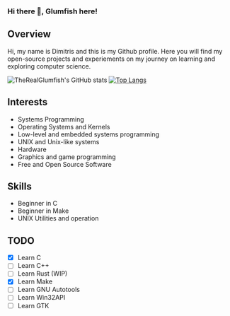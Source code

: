 <!--
Copyright 2022 (c) Dimitris Alexopoulos - All rights reserved
-->

### Hi there 👋, Glumfish here!

## Overview

Hi, my name is Dimitris and this is my Github profile. Here you will find my open-source projects and experiements on my journey on learning and exploring computer science.

![TheRealGlumfish's GitHub stats](https://github-readme-stats.vercel.app/api?username=therealglumfish&count_private=true&show_icons=true)
[![Top Langs](https://github-readme-stats.vercel.app/api/top-langs/?username=therealglumfish)](https://github.com/TheRealGlumfish/github-readme-stats)

<!--
**TheRealGlumfish/TheRealGlumfish** is a ✨ _special_ ✨ repository because its `README.md` (this file) appears on your GitHub profile.

Here are some ideas to get you started:
- 🔭 I’m currently working on my personal projects and learning programming.
- 🌱 I’m currently learning C and Rust
- 👯 I’m looking to collaborate on ...
- 🤔 I’m looking for help with ...
- 💬 Ask me about ...
- 📫 How to reach me: ...
- 😄 Pronouns: ... 
- ⚡ Fun fact: I'm Greek
-->

## Interests

- Systems Programming
- Operating Systems and Kernels
- Low-level and embedded systems programming
- UNIX and Unix-like systems
- Hardware
- Graphics and game programming
- Free and Open Source Software

## Skills

- Beginner in C
- Beginner in Make
- UNIX Utilities and operation

## TODO

- [x] Learn C
- [ ] Learn C++
- [ ] Learn Rust (WIP)
- [x] Learn Make
- [ ] Learn GNU Autotools
- [ ] Learn Win32API
- [ ] Learn GTK
